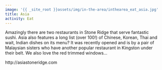 ```yaml
---
image: '{{ _site_root }}assets/img/in-the-area/inthearea_eat_asia.jpg'
title: Asia
activity: Eat
---
```

<p>Amazingly there are two restaurants in Stone Ridge that serve fantastic sushi. Asia also features a long list (over 100!) of&nbsp;Chinese, Korean,&nbsp;Thai and wait, Indian dishes&nbsp;on&nbsp;its menu? It was recently opened and is&nbsp;by&nbsp;a pair of Malaysian sisters who&nbsp;have another popular&nbsp;restaurant in Kingston under their belt. We also love the red trimmed windows...</p><p>http://asiastoneridge.com</p>